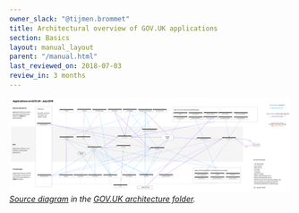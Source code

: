 ```yaml
---
owner_slack: "@tijmen.brommet"
title: Architectural overview of GOV.UK applications
section: Basics
layout: manual_layout
parent: "/manual.html"
last_reviewed_on: 2018-07-03
review_in: 3 months
---
```


![](/manual/images/govuk-architecture.jpg)
<em>[Source diagram][src] in the [GOV.UK architecture folder][arch-folder].</em>

[src]: https://drive.google.com/open?id=0B1ols8zi367ncmdTVWNoWFBOdVk
[arch-folder]: https://drive.google.com/drive/folders/0B7zRJZy-BNyUS2lMMzJHLUpYM00
